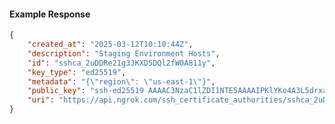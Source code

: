 <!-- Code generated for API Clients. DO NOT EDIT. -->

#### Example Response

```json
{
	"created_at": "2025-03-12T10:10:44Z",
	"description": "Staging Environment Hosts",
	"id": "sshca_2uDDRe21g3JKXD5DQl2fW0A811y",
	"key_type": "ed25519",
	"metadata": "{\"region\": \"us-east-1\"}",
	"public_key": "ssh-ed25519 AAAAC3NzaC1lZDI1NTE5AAAAIPKlYKo4A3L5drxaB1Z0u9l6LsaKLbWELUuIKCD2R5XC",
	"uri": "https://api.ngrok.com/ssh_certificate_authorities/sshca_2uDDRe21g3JKXD5DQl2fW0A811y"
}
```
